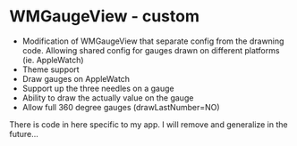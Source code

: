 # WMGaugeView - custom

* Modification of WMGaugeView that separate config from the drawning code. Allowing shared config for gauges drawn on different platforms (ie. AppleWatch)
* Theme support
* Draw gauges on AppleWatch
* Support up the three needles on a gauge
* Ability to draw the actually value on the gauge
* Allow full 360 degree gauges (drawLastNumber=NO)
  

There is code in here specific to my app. I will remove and generalize in the future...
  
